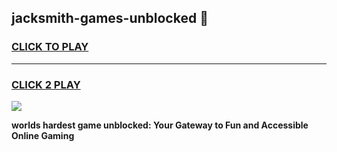 
## jacksmith-games-unblocked 👋
<h3>
<a href="https://premium.freeplayer.one?title=jacksmith-games-unblocked&ref=14F">CLICK TO PLAY</a></h3>
<hr>

<h3>
<a href="https://premium.freeplayer.one?title=jacksmith-games-unblocked&ref=14F">CLICK 2 PLAY</a>
  
</h3>

<a href="https://premium.freeplayer.one?title=jacksmith-games-unblocked&ref=12F/"><img src="https://clearcache.store/games.png"></a>


**worlds hardest game unblocked: Your Gateway to Fun and Accessible Online Gaming**
